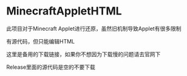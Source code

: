 # MinecraftAppletHTML
此项目对于Minecraft Applet进行还原，虽然旧机制导致Applet有很多限制

有源代码，但只能编辑HTML

这里是备用的下载链接，如果你不想因为下载慢的问题请去官网下

Release里面的源代码是空的不要下载
